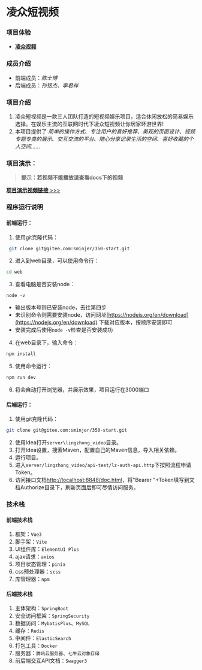 # 凌众短视频

### 项目体验

- [**凌众视频**](http://www.ivikey.top/lingzhongvideo)

### 成员介绍

* 前端成员：*陈士博*
* 后端成员：*孙铭杰、李君祥*

### 项目介绍

1. 凌众短视频是一款三人团队打造的短视频娱乐项目，适合休闲放松的简易娱乐选择。在娱乐主流的互联网时代下凌众短视频让你居家环游世界!
2. 本项目提供了 *简单的操作方式*、*专注用户的喜好推荐*、*美观的页面设计*、*视频专题专类的展示*、*交互交流的平台*、*随心分享记录生活的空间*、*喜好收藏的个人空间*......

### 项目演示：

> **提示：若视频不能播放请查看docs下的视频**

[**项目演示视频链接** >>>](http://s32t6kk2m.hb-bkt.clouddn.com/video/lingzhong/lingzhong.mp4)

### 程序运行说明

#### 前端运行：

1. 使用git克隆代码：
```bash
 git clone git@gitee.com:sminjer/350-start.git
```
2. 进入到web目录，可以使用命令行：
```bash
cd web
```
3. 查看电脑是否安装node：
```
node -v
```
  * 输出版本号则已安装node，去往第四步
  * 未识别命令则需要安装node，访问网址[https://nodejs.org/en/download](https://nodejs.org/en/download)
下载对应版本，按顺序安装即可
  * 安装完成后使用`node -v`检查是否安装成功

4. 在web目录下，输入命令：
```bash
npm install
```
5. 使用命令运行：
```bash
npm run dev
```
6. 将会自动打开浏览器，并展示效果，项目运行在3000端口

#### 后端运行：

1. 使用git克隆代码：
```bash
git clone git@gitee.com:sminjer/350-start.git
```
2. 使用Idea打开`server\lingzhong_video`目录。
3. 打开Idea设置，搜索Maven，配置自己的Maven信息，导入相关依赖。
4. 运行项目。
5. 进入`server/lingzhong_video/api-test/lz-auth-api.http`下按照流程申请Token。
6. 访问接口文档[http://localhost:8848/doc.html](http://localhost:8848/doc.html)，将"Bearer "+Token填写到文档Authorize目录下，刷新页面后即可尽情访问服务。

### 技术栈

#### 前端技术栈
1. 框架：`Vue3`
2. 脚手架：`Vite`
3. UI组件库：`ElementUI Plus`
4. ajax请求：`axios`
5. 项目状态管理：`pinia`
6. css预处理器：`scss`
7. 库管理器：`npm`

#### 后端技术栈
1. 主体架构：`SpringBoot`
2. 安全访问框架：`SpringSecurity`
3. 数据访问：`MybatisPlus`、`MySQL`
4. 缓存：`Redis`
5. 中间件：`ElasticSearch`
6. 打包工具：`Docker`
7. 服务器：`腾讯云服务器`、`七牛云对象存储`
8. 前后端交互API文档：`Swagger3`


